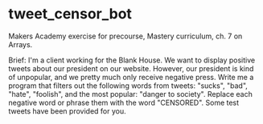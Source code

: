 # tweet_censor_bot

Makers Academy exercise for precourse, Mastery curriculum, ch. 7 on Arrays.

Brief: I'm a client working for the Blank House. We want to display positive tweets about our president on our website. 
However, our president is kind of unpopular, and we pretty much only receive negative press. 
Write me a program that filters out the following words from tweets: "sucks", "bad", "hate", "foolish", and the most popular: "danger to society". 
Replace each negative word or phrase them with the word "CENSORED". Some test tweets have been provided for you.
